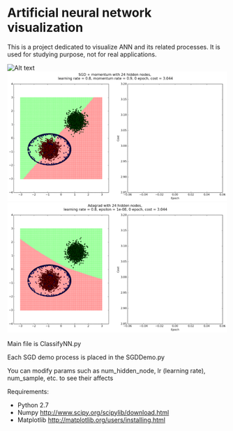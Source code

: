Artificial neural network visualization
=======================================

This is a project dedicated to visualize ANN and its related processes. It is used for studying purpose, not for real applications.

![Alt text](img/sgd.gif?raw=true)
![Alt text](img/sgdm.gif?raw=true)
![Alt text](img/adagrad.gif?raw=true)

Main file is ClassifyNN.py

Each SGD demo process is placed in the SGDDemo.py

You can modify params such as num_hidden_node, lr (learning rate), num_sample, etc. to see their affects

Requirements:
- Python 2.7
- Numpy http://www.scipy.org/scipylib/download.html
- Matplotlib http://matplotlib.org/users/installing.html
